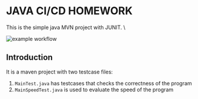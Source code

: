 # JAVA CI/CD HOMEWORK
This is the simple java MVN project with JUNIT. \

![example workflow](https://github.com/Leysnik/Java-homework/actions/workflows/maven.yml/badge.svg)
## Introduction
It is a maven project with two testcase files:
1. ```MainTest.java``` has testcases that checks the correctness of the program
2. ```MainSpeedTest.java``` is used to evaluate the speed of the program 
